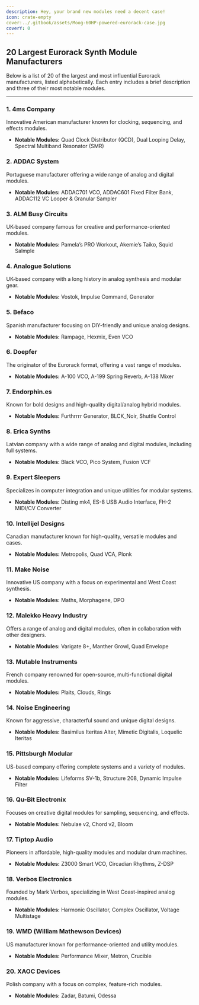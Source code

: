 ```yaml
---
description: Hey, your brand new modules need a decent case!
icon: crate-empty
cover:../.gitbook/assets/Moog-60HP-powered-eurorack-case.jpg
coverY: 0
---
```


## 20 Largest Eurorack Synth Module Manufacturers

Below is a list of 20 of the largest and most influential Eurorack manufacturers, listed alphabetically. Each entry includes a brief description and three of their most notable modules.

---

### 1. 4ms Company
Innovative American manufacturer known for clocking, sequencing, and effects modules.
- **Notable Modules:** Quad Clock Distributor (QCD), Dual Looping Delay, Spectral Multiband Resonator (SMR)

### 2. ADDAC System
Portuguese manufacturer offering a wide range of analog and digital modules.
- **Notable Modules:** ADDAC701 VCO, ADDAC601 Fixed Filter Bank, ADDAC112 VC Looper & Granular Sampler

### 3. ALM Busy Circuits
UK-based company famous for creative and performance-oriented modules.
- **Notable Modules:** Pamela’s PRO Workout, Akemie’s Taiko, Squid Salmple

### 4. Analogue Solutions
UK-based company with a long history in analog synthesis and modular gear.
- **Notable Modules:** Vostok, Impulse Command, Generator

### 5. Befaco
Spanish manufacturer focusing on DIY-friendly and unique analog designs.
- **Notable Modules:** Rampage, Hexmix, Even VCO

### 6. Doepfer
The originator of the Eurorack format, offering a vast range of modules.
- **Notable Modules:** A-100 VCO, A-199 Spring Reverb, A-138 Mixer

### 7. Endorphin.es
Known for bold designs and high-quality digital/analog hybrid modules.
- **Notable Modules:** Furthrrrr Generator, BLCK_Noir, Shuttle Control

### 8. Erica Synths
Latvian company with a wide range of analog and digital modules, including full systems.
- **Notable Modules:** Black VCO, Pico System, Fusion VCF

### 9. Expert Sleepers
Specializes in computer integration and unique utilities for modular systems.
- **Notable Modules:** Disting mk4, ES-8 USB Audio Interface, FH-2 MIDI/CV Converter

### 10. Intellijel Designs
Canadian manufacturer known for high-quality, versatile modules and cases.
- **Notable Modules:** Metropolis, Quad VCA, Plonk

### 11. Make Noise
Innovative US company with a focus on experimental and West Coast synthesis.
- **Notable Modules:** Maths, Morphagene, DPO

### 12. Malekko Heavy Industry
Offers a range of analog and digital modules, often in collaboration with other designers.
- **Notable Modules:** Varigate 8+, Manther Growl, Quad Envelope

### 13. Mutable Instruments
French company renowned for open-source, multi-functional digital modules.
- **Notable Modules:** Plaits, Clouds, Rings

### 14. Noise Engineering
Known for aggressive, characterful sound and unique digital designs.
- **Notable Modules:** Basimilus Iteritas Alter, Mimetic Digitalis, Loquelic Iteritas

### 15. Pittsburgh Modular
US-based company offering complete systems and a variety of modules.
- **Notable Modules:** Lifeforms SV-1b, Structure 208, Dynamic Impulse Filter

### 16. Qu-Bit Electronix
Focuses on creative digital modules for sampling, sequencing, and effects.
- **Notable Modules:** Nebulae v2, Chord v2, Bloom

### 17. Tiptop Audio
Pioneers in affordable, high-quality modules and modular drum machines.
- **Notable Modules:** Z3000 Smart VCO, Circadian Rhythms, Z-DSP

### 18. Verbos Electronics
Founded by Mark Verbos, specializing in West Coast-inspired analog modules.
- **Notable Modules:** Harmonic Oscillator, Complex Oscillator, Voltage Multistage

### 19. WMD (William Mathewson Devices)
US manufacturer known for performance-oriented and utility modules.
- **Notable Modules:** Performance Mixer, Metron, Crucible

### 20. XAOC Devices
Polish company with a focus on complex, feature-rich modules.
- **Notable Modules:** Zadar, Batumi, Odessa